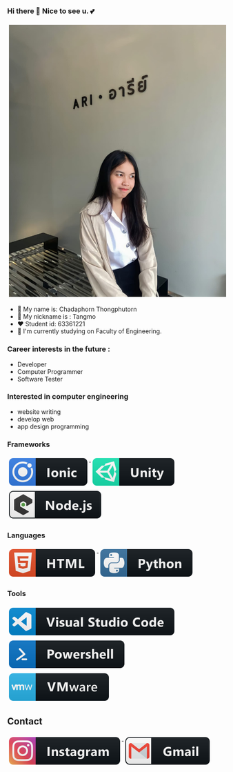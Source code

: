 ### Hi there 👋 Nice to see u. 💕

<p align="left">
<a href="#">
    <img src="svg/Tangmo.svg" alt="My World" style="vertical-align:top; margin:6px 4px">
  </a>  

</p>

- 🌻 My name is: Chadaphorn Thongphutorn 
- 🍉 My nickname is : Tangmo
- ❤️ Student id: 63361221
- 🔭 I'm currently studying on Faculty of Engineering.

### Career interests in the future :
 * Developer
 * Computer Programmer
 * Software Tester

### Interested in computer engineering 
  * website writing 
  * develop web
  * app design programming
 

### Frameworks 
<p align="left">
<a href="#">
    <img src="svg/dev/frameworks/ionic.svg" alt="ionic" style="vertical-align:top; margin:6px 4px">
  </a>  

<a href="#">
    <img src="svg/dev/frameworks/unity.svg" alt="unity" style="vertical-align:top; margin:6px 4px">
  </a>  

<a href="#">
    <img src="svg/dev/frameworks/nodejs_larger.svg" alt="nodejs_larger" style="vertical-align:top; margin:6px 4px">
  </a> 

</p>

### Languages 
<p align="left">
<a href="#">
    <img src="svg/dev/languages/html.svg" alt="html" style="vertical-align:top; margin:6px 4px">
  </a> 

<a href="#">
    <img src="svg/dev/languages/python.svg" alt="python" style="vertical-align:top; margin:6px 4px">
  </a> 

</P>

### Tools 
<p align="left">
<a href="#">
    <img src="svg/dev/tools/visualstudio_code.svg" alt="visualstudio_code" style="vertical-align:top; margin:6px 4px">
  </a>

 <a href="#">
    <img src="svg/dev/tools/powershell.svg"  alt="powershell" style="vertical-align:top; margin:6px 4px">
  </a> 

   <a href="#">
    <img src="svg/dev/tools/vmware.svg" alt="vmware" style="vertical-align:top; margin:6px 4px">
  </a> 

</P>

## Contact
<p align="left">

<a href="#">
    <img src="svg/social/instagram.svg" alt="_chada.04" style="vertical-align:top; margin:6px 4px">
  </a>

  <a href="#">
    <img src="svg/social/gmail.svg" alt="chadaphornt63@nu.ac.th" style="vertical-align:top; margin:6px 4px">
  </a> 
</p>

